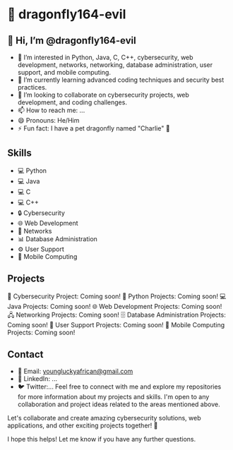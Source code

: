 # 🦋 dragonfly164-evil

## 👋 Hi, I’m @dragonfly164-evil

- 👀 I’m interested in Python, Java, C, C++, cybersecurity, web development, networks, networking, database administration, user support, and mobile computing.
- 🌱 I’m currently learning advanced coding techniques and security best practices.
- 💞️ I’m looking to collaborate on cybersecurity projects, web development, and coding challenges.
- 📫 How to reach me: ...
- 😄 Pronouns: He/Him
- ⚡ Fun fact: I have a pet dragonfly named "Charlie" 🦋

## Skills

- 💻 Python
- 💻 Java
- 💻 C
- 💻 C++
- 🔒 Cybersecurity
- 🌐 Web Development
- 📡 Networks
- 📊 Database Administration
- ⚙️ User Support
- 📱 Mobile Computing

## Projects

🔐 Cybersecurity Project: Coming soon!
🐍 Python Projects: Coming soon!
💻 Java Projects: Coming soon!
🌐 Web Development Projects: Coming soon!
🖧 Networking Projects: Coming soon!
🗄️ Database Administration Projects: Coming soon!
💬 User Support Projects: Coming soon!
📱 Mobile Computing Projects: Coming soon!

## Contact

- 📧 Email: youngluckyafrican@gmail.com
- 💼 LinkedIn: ...
- 🐦 Twitter:...
Feel free to connect with me and explore my repositories for more information about my projects and skills. I'm open to any collaboration and project ideas related to the areas mentioned above.

Let's collaborate and create amazing cybersecurity solutions, web applications, and other exciting projects together! 🚀

I hope this helps! Let me know if you have any further questions.


